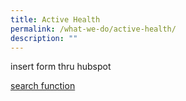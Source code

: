 ```yaml
---
title: Active Health
permalink: /what-we-do/active-health/
description: ""
---
```



insert form thru hubspot

[search function](https://share.hsforms.com/1VzTGbz6kRlC3gwYbZ_kEbA3p5mz)